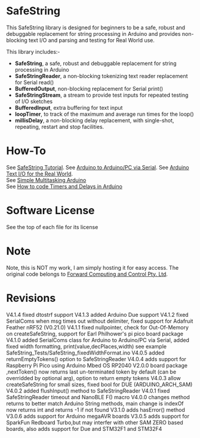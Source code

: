 # SafeString
This SafeString library is designed for beginners to be a safe, robust and debuggable replacement for string processing in Arduino and provides non-blocking text I/O and parsing and testing for Real World use.

This library includes:-  
* **SafeString**, a safe, robust and debuggable replacement for string processing in Arduino  
* **SafeStringReader**, a non-blocking tokenizing text reader replacement for Serial read()  
* **BufferedOutput**, non-blocking replacement for Serial print()  
* **SafeStringStream**, a stream to provide test inputs for repeated testing of I/O sketches   
* **BufferedInput**, extra buffering for text input  
* **loopTimer**, to track of the maximum and average run times for the loop()  
* **millisDelay**, a non-blocking delay replacement, with single-shot, repeating, restart and stop facilities.  

# How-To
See [SafeString Tutorial](https://www.forward.com.au/pfod/ArduinoProgramming/SafeString/index.html). 
See [Arduino to Arduino/PC via Serial](https://www.forward.com.au/pfod/ArduinoProgramming/SoftwareSolutions/ComsPair.html).
See [Arduino Text I/O for the Real World](https://www.forward.com.au/pfod/ArduinoProgramming/Serial_IO/index.html).  
See [Simple Multitasking Arduino](https://www.forward.com.au/pfod/ArduinoProgramming/RealTimeArduino/index.html)  
See [How to code Timers and Delays in Arduino](https://www.forward.com.au/pfod/ArduinoProgramming/TimingDelaysInArduino.html)  

# Software License
See the top of each file for its license

# Note
Note, this is NOT my work, I am simply hosting it for easy access. The original code belongs to [Forward Computing and Control Pty. Ltd](https://www.forward.com.au/pfod/ArduinoProgramming/SafeString/index.html).

# Revisions
V4.1.4 fixed dtostrf support
V4.1.3 added Arduino Due support
V4.1.2 fixed SerialComs when msg times out without delimiter, fixed support for Adafruit Feather nRF52 (V0.21.0)
V4.1.1 fixed nullpointer, check for Out-Of-Memory on createSafeString, support for Earl Philhower's pi pico board package
V4.1.0 added SerialComs class for Arduino to Arduino/PC via Serial, added fixed width formatting, print(value,decPlaces,width) see example SafeString_Tests/SafeString_fixedWidthFormat.ino
V4.0.5 added returnEmptyTokens() option to SafeStringReader
V4.0.4 adds support for Raspberry Pi Pico using Arduino Mbed OS RP2040 V2.0.0 board package ,nextToken() now returns last un-terminated token by default (can be overridded by optional arg), option to return empty tokens
V4.0.3 allow createSafeString for small sizes, fixed bool for DUE (ARDUINO_ARCH_SAM)
V4.0.2 added flushInput() method to SafeStringReader
V4.0.1 fixed SafeStringReader timeout and NanoBLE F() macro
V4.0.0 changes method returns to better match Arduino String methods, main change is indexOf now returns int and returns -1 if not found
V3.1.0 adds hasError() method
V3.0.6 adds support for Arduino megaAVR boards
V3.0.5 adds support for SparkFun Redboard Turbo,but may interfer with other SAM ZERO based boards, also adds support for Due and STM32F1 and STM32F4

